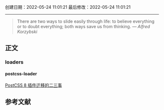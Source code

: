 
创建日期：2022-05-24 11:01:21
最后修改：2022-05-24 11:01:21
- - -
> There are two ways to slide easily through life: to believe everything or to doubt everything; both ways save us from thinking.
> — <cite>Alfred Korzybski</cite>

## 正文
### loaders
#### postcss-loader
[PostCSS 8 插件迁移的二三事](https://www.w3ctech.com/topic/2226)

## 参考文献
